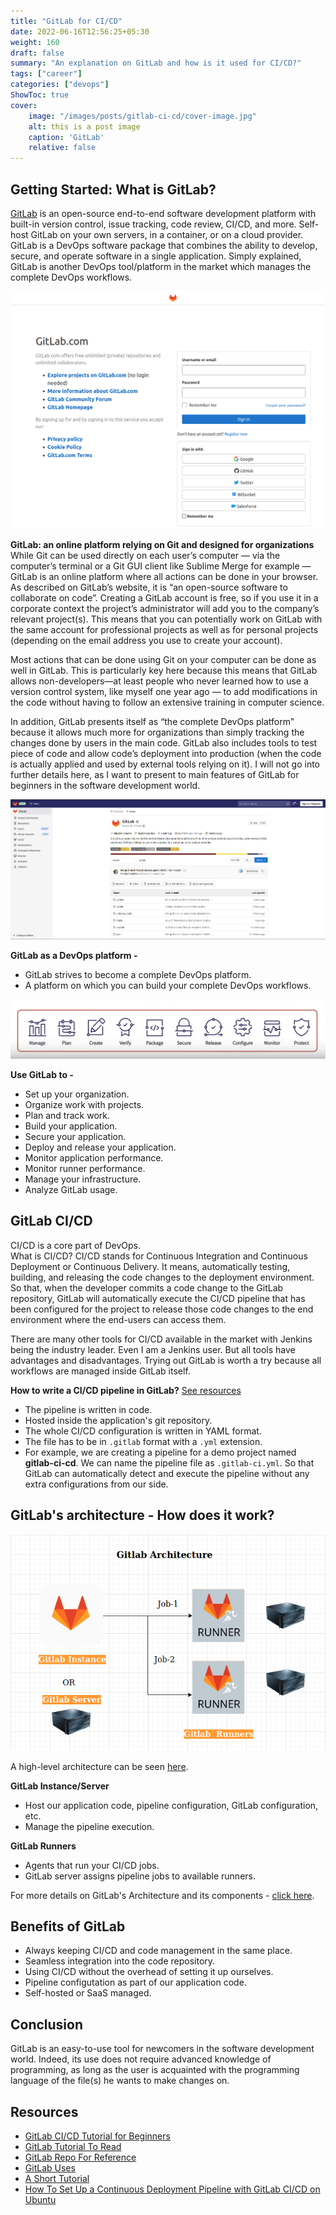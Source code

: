 ```yaml
---
title: "GitLab for CI/CD"
date: 2022-06-16T12:56:25+05:30
weight: 160
draft: false
summary: "An explanation on GitLab and how is it used for CI/CD?"
tags: ["career"]
categories: ["devops"]
ShowToc: true
cover:
    image: "/images/posts/gitlab-ci-cd/cover-image.jpg"
    alt: this is a post image
    caption: 'GitLab'
    relative: false
---
```


## Getting Started: What is GitLab?

[GitLab](https://about.GitLab.com/) is an open-source end-to-end software development platform with built-in version control, issue tracking, code review, CI/CD, and more. Self-host GitLab on your own servers, in a container, or on a cloud provider. GitLab is a DevOps software package that combines the ability to develop, secure, and operate software in a single application. Simply explained, GitLab is another DevOps tool/platform in the market which manages the complete DevOps workflows.

![Gitlab Sign-in page](/images/posts/gitlab-ci-cd/sign-in-pg.png "GitLab Sign-in page")

**GitLab: an online platform relying on Git and designed for organizations**  
While Git can be used directly on each user’s computer — via the computer’s terminal or a Git GUI client like Sublime Merge for example — GitLab is an online platform where all actions can be done in your browser. As described on GitLab’s website, it is “an open-source software to collaborate on code”. Creating a GitLab account is free, so if you use it in a corporate context the project’s administrator will add you to the company’s relevant project(s). This means that you can potentially work on GitLab with the same account for professional projects as well as for personal projects (depending on the email address you use to create your account).

Most actions that can be done using Git on your computer can be done as well in GitLab. This is particularly key here because this means that GitLab allows non-developers—at least people who never learned how to use a version control system, like myself one year ago — to add modifications in the code without having to follow an extensive training in computer science.

In addition, GitLab presents itself as “the complete DevOps platform” because it allows much more for organizations than simply tracking the changes done by users in the main code. GitLab also includes tools to test piece of code and allow code’s deployment into production (when the code is actually applied and used by external tools relying on it). I will not go into further details here, as I want to present to main features of GitLab for beginners in the software development world.

![An overview of the GitLab Project](/images/posts/gitlab-ci-cd/overview.png "An overview of GitLab Project")

**GitLab as a DevOps platform -**

- GitLab strives to become a complete DevOps platform.
- A platform on which you can build your complete DevOps workflows.

![GitLab workflow](/images/posts/gitlab-ci-cd/gitlab.png "GitLab Workflow")

**Use GitLab to -**

- Set up your organization.
- Organize work with projects.
- Plan and track work.
- Build your application.
- Secure your application.
- Deploy and release your application.
- Monitor application performance.
- Monitor runner performance.
- Manage your infrastructure.
- Analyze GitLab usage.

## GitLab CI/CD

CI/CD is a core part of DevOps.  
What is CI/CD? CI/CD stands for Continuous Integration and Continuous Deployment or Continuous Delivery. It means, automatically testing, building, and releasing the code changes to the deployment environment. So that, when the developer commits a code change to the GitLab repository, GitLab will automatically execute the CI/CD pipeline that has been configured for the project to release those code changes to the end environment where the end-users can access them.

There are many other tools for CI/CD available in the market with Jenkins being the industry leader. Even I am a Jenkins user. But all tools have advantages and disadvantages. Trying out GitLab is worth a try because all workflows are managed inside GitLab itself.

**How to write a CI/CD pipeline in GitLab?** [See resources](#resources)

- The pipeline is written in code.
- Hosted inside the application's git repository.
- The whole CI/CD configuration is written in YAML format.
- The file has to be in `.gitlab` format with a `.yml` extension.
- For example, we are creating a pipeline for a demo project named **gitlab-ci-cd**. We can name the pipeline file as `.gitlab-ci.yml`. So that GitLab can automatically detect and execute the pipeline without any extra configurations from our side.

## GitLab's architecture - How does it work?

![GitLab Architecture](/images/posts/gitlab-ci-cd/architecture.png "Architecture diagram of Gitlab")

A high-level architecture can be seen [here](https://docs.gitlab.com/ee/development/img/architecture_simplified_v14_9.png).

**GitLab Instance/Server**

- Host our application code, pipeline configuration, GitLab configuration, etc.
- Manage the pipeline execution.

**GitLab Runners**

- Agents that run your CI/CD jobs.
- GitLab server assigns pipeline jobs to available runners.

For more details on GitLab's Architecture and its components - [click here](https://docs.gitlab.com/ee/development/architecture.html).

## Benefits of GitLab

- Always keeping CI/CD and code management in the same place.
- Seamless integration into the code repository.
- Using CI/CD without the overhead of setting it up ourselves.
- Pipeline configutation as part of our application code.
- Self-hosted or SaaS managed.

## Conclusion

GitLab is an easy-to-use tool for newcomers in the software development world. Indeed, its use does not require advanced knowledge of programming, as long as the user is acquainted with the programming language of the file(s) he wants to make changes on.

## Resources

- [GitLab CI/CD Tutorial for Beginners](https://youtu.be/qP8kir2GUgo)
- [GitLab Tutorial To Read](https://www.tutorialspoint.com/GitLab/index.htm)
- [GitLab Repo For Reference](https://gitlab.com/nanuchi/gitlab-cicd-crash-course)
- [GitLab Uses](https://docs.gitlab.com/ee/user/)
- [A Short Tutorial](https://luong-komorebi.github.io/Short-Gitlab-Tutorial/)
- [How To Set Up a Continuous Deployment Pipeline with GitLab CI/CD on Ubuntu](https://www.digitalocean.com/community/tutorials/how-to-set-up-a-continuous-deployment-pipeline-with-gitlab-ci-cd-on-ubuntu-18-04)
